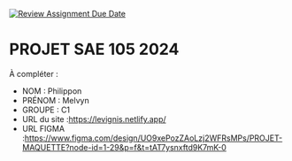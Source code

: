 [![Review Assignment Due Date](https://classroom.github.com/assets/deadline-readme-button-22041afd0340ce965d47ae6ef1cefeee28c7c493a6346c4f15d667ab976d596c.svg)](https://classroom.github.com/a/tqlspz30)
# PROJET SAE 105 2024

À compléter :

- NOM : Philippon
- PRÉNOM : Melvyn 
- GROUPE : C1
- URL du site :https://levignis.netlify.app/
- URL FIGMA :https://www.figma.com/design/UO9xePozZAoLzj2WFRsMPs/PROJET-MAQUETTE?node-id=1-29&p=f&t=tAT7ysnxftd9K7mK-0
